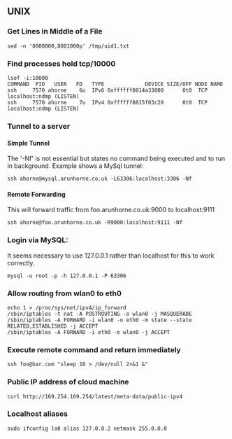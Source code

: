 UNIX
----

### Get Lines in Middle of a File

    sed -n '8000000,8001000p' /tmp/uid1.txt


### Find processes hold tcp/10000

    lsof -i:10000
    COMMAND  PID   USER   FD   TYPE             DEVICE SIZE/OFF NODE NAME
    ssh     7570 ahorne    6u  IPv6 0xffffff8014a33800      0t0  TCP localhost:ndmp (LISTEN)
    ssh     7570 ahorne    7u  IPv4 0xffffff8015f03c20      0t0  TCP localhost:ndmp (LISTEN)


### Tunnel to a server

#### Simple Tunnel

The '-Nf' is not essential but states no command being executed and to run in background. Example shows a MySql tunnel:

    ssh ahorne@mysql.arunhorne.co.uk -L63306:localhost:3306 -Nf

#### Remote Forwarding

This will forward traffic from foo.arunhorne.co.uk:9000 to localhost:9111

    ssh ahorne@foo.arunhorne.co.uk -R9000:localhost:9111 -Nf


### Login via MySQL:

It seems necessary to use 127.0.0.1 rather than localhost for this to work correctly.

    mysql -u root -p -h 127.0.0.1 -P 63306

### Allow routing from wlan0 to eth0

    echo 1 > /proc/sys/net/ipv4/ip_forward
    /sbin/iptables -t nat -A POSTROUTING -o wlan0 -j MASQUERADE
    /sbin/iptables -A FORWARD -i wlan0 -o eth0 -m state --state RELATED,ESTABLISHED -j ACCEPT
    /sbin/iptables -A FORWARD -i eth0 -o wlan0 -j ACCEPT

### Execute remote command and return immediately

    ssh foo@bar.com "sleep 10 > /dev/null 2>&1 &"

### Public IP address of cloud machine

    curl http://169.254.169.254/latest/meta-data/public-ipv4

### Localhost aliases

    sudo ifconfig lo0 alias 127.0.0.2 netmask 255.0.0.0